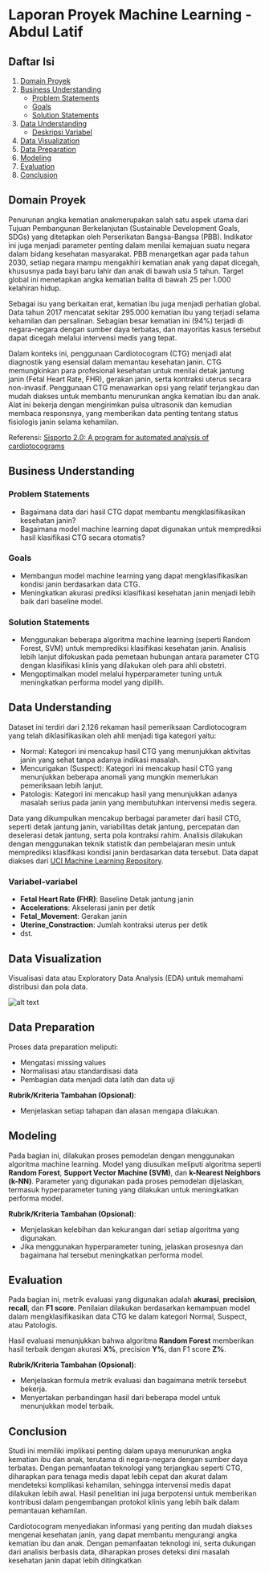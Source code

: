 # Laporan Proyek Machine Learning - Abdul Latif

## Daftar Isi
1. [Domain Proyek](#domain-proyek)
2. [Business Understanding](#business-understanding)
   - [Problem Statements](#problem-statements)
   - [Goals](#goals)
   - [Solution Statements](#solution-statements)
3. [Data Understanding](#data-understanding)
   - [Deskripsi Variabel](#variabel-variabel)
4. [Data Visualization](#data-visualization)
5. [Data Preparation](#data-preparation)
6. [Modeling](#modeling)
7. [Evaluation](#evaluation)
8. [Conclusion](#conclusion)

## Domain Proyek

Penurunan angka kematian anakmerupakan salah satu aspek utama dari Tujuan Pembangunan Berkelanjutan (Sustainable Development Goals, SDGs) yang ditetapkan oleh Perserikatan Bangsa-Bangsa (PBB). Indikator ini juga menjadi parameter penting dalam menilai kemajuan suatu negara dalam bidang kesehatan masyarakat. PBB menargetkan agar pada tahun 2030, setiap negara mampu mengakhiri kematian anak yang dapat dicegah, khususnya pada bayi baru lahir dan anak di bawah usia 5 tahun. Target global ini menetapkan angka kematian balita di bawah 25 per 1.000 kelahiran hidup.

Sebagai isu yang berkaitan erat, kematian ibu juga menjadi perhatian global. Data tahun 2017 mencatat sekitar 295.000 kematian ibu yang terjadi selama kehamilan dan persalinan. Sebagian besar kematian ini (94%) terjadi di negara-negara dengan sumber daya terbatas, dan mayoritas kasus tersebut dapat dicegah melalui intervensi medis yang tepat.

Dalam konteks ini, penggunaan Cardiotocogram (CTG) menjadi alat diagnostik yang esensial dalam memantau kesehatan janin. CTG memungkinkan para profesional kesehatan untuk menilai detak jantung janin (Fetal Heart Rate, FHR), gerakan janin, serta kontraksi uterus secara non-invasif. Penggunaan CTG menawarkan opsi yang relatif terjangkau dan mudah diakses untuk membantu menurunkan angka kematian ibu dan anak. Alat ini bekerja dengan mengirimkan pulsa ultrasonik dan kemudian membaca responsnya, yang memberikan data penting tentang status fisiologis janin selama kehamilan.
  
Referensi: [Sisporto 2.0: A program for automated analysis of cardiotocograms
](https://onlinelibrary.wiley.com/doi/10.1002/1520-6661(200009/10)9:5%3C311::AID-MFM12%3E3.0.CO;2-9)

## Business Understanding

### Problem Statements

- Bagaimana data dari hasil CTG dapat membantu mengklasifikasikan kesehatan janin?
- Bagaimana model machine learning dapat digunakan untuk memprediksi hasil klasifikasi CTG secara otomatis?

### Goals

- Membangun model machine learning yang dapat mengklasifikasikan kondisi janin berdasarkan data CTG.
- Meningkatkan akurasi prediksi klasifikasi kesehatan janin menjadi lebih baik dari baseline model.

### Solution Statements

- Menggunakan beberapa algoritma machine learning (seperti Random Forest, SVM) untuk memprediksi klasifikasi kesehatan janin. Analisis lebih lanjut difokuskan pada pemetaan hubungan antara parameter CTG dengan klasifikasi klinis yang dilakukan oleh para ahli obstetri.
- Mengoptimalkan model melalui hyperparameter tuning untuk meningkatkan performa model yang dipilih.

## Data Understanding

Dataset ini terdiri dari 2.126 rekaman hasil pemeriksaan Cardiotocogram yang telah diklasifikasikan oleh ahli menjadi tiga kategori yaitu:
- Normal: Kategori ini mencakup hasil CTG yang menunjukkan aktivitas janin yang sehat tanpa adanya indikasi masalah.
- Mencurigakan (Suspect): Kategori ini mencakup hasil CTG yang menunjukkan beberapa anomali yang mungkin memerlukan pemeriksaan lebih lanjut.
- Patologis: Kategori ini mencakup hasil yang menunjukkan adanya masalah serius pada janin yang membutuhkan intervensi medis segera.

Data yang dikumpulkan mencakup berbagai parameter dari hasil CTG, seperti detak jantung janin, variabilitas detak jantung, percepatan dan deselerasi detak jantung, serta pola kontraksi rahim. Analisis dilakukan dengan menggunakan teknik statistik dan pembelajaran mesin untuk memprediksi klasifikasi kondisi janin berdasarkan data tersebut.
Data dapat diakses dari [UCI Machine Learning Repository](https://archive.ics.uci.edu/ml/datasets/Cardiotocography).

### Variabel-variabel

- **Fetal Heart Rate (FHR)**: Baseline Detak jantung janin
- **Accelerations**: Akselerasi janin per detik
- **Fetal_Movement**: Gerakan janin
- **Uterine_Constraction**: Jumlah kontraksi uterus per detik
- dst.

## Data Visualization

Visualisasi data atau Exploratory Data Analysis (EDA) untuk memahami distribusi dan pola data.

![alt text](https://raw.githubusercontent.com/latiefdole/klasifikasi-kesehatan-janin/refs/heads/main/eda.png)

## Data Preparation

Proses data preparation meliputi:
- Mengatasi missing values
- Normalisasi atau standardisasi data
- Pembagian data menjadi data latih dan data uji

**Rubrik/Kriteria Tambahan (Opsional)**: 
- Menjelaskan setiap tahapan dan alasan mengapa dilakukan.

## Modeling

Pada bagian ini, dilakukan proses pemodelan dengan menggunakan algoritma machine learning. Model yang diusulkan meliputi algoritma seperti **Random Forest**, **Support Vector Machine (SVM)**, dan **k-Nearest Neighbors (k-NN)**. Parameter yang digunakan pada proses pemodelan dijelaskan, termasuk hyperparameter tuning yang dilakukan untuk meningkatkan performa model.

**Rubrik/Kriteria Tambahan (Opsional)**: 
- Menjelaskan kelebihan dan kekurangan dari setiap algoritma yang digunakan.
- Jika menggunakan hyperparameter tuning, jelaskan prosesnya dan bagaimana hal tersebut meningkatkan performa model.

## Evaluation

Pada bagian ini, metrik evaluasi yang digunakan adalah **akurasi**, **precision**, **recall**, dan **F1 score**. Penilaian dilakukan berdasarkan kemampuan model dalam mengklasifikasikan data CTG ke dalam kategori Normal, Suspect, atau Patologis.

Hasil evaluasi menunjukkan bahwa algoritma **Random Forest** memberikan hasil terbaik dengan akurasi **X%**, precision **Y%**, dan F1 score **Z%**.

**Rubrik/Kriteria Tambahan (Opsional)**:
- Menjelaskan formula metrik evaluasi dan bagaimana metrik tersebut bekerja.
- Menyertakan perbandingan hasil dari beberapa model untuk menunjukkan model terbaik.

## Conclusion

Studi ini memiliki implikasi penting dalam upaya menurunkan angka kematian ibu dan anak, terutama di negara-negara dengan sumber daya terbatas. Dengan pemanfaatan teknologi yang terjangkau seperti CTG, diharapkan para tenaga medis dapat lebih cepat dan akurat dalam mendeteksi komplikasi kehamilan, sehingga intervensi medis dapat dilakukan lebih awal. Hasil penelitian ini juga berpotensi untuk memberikan kontribusi dalam pengembangan protokol klinis yang lebih baik dalam pemantauan kehamilan.

Cardiotocogram menyediakan informasi yang penting dan mudah diakses mengenai kesehatan janin, yang dapat membantu mengurangi angka kematian ibu dan anak. Dengan pemanfaatan teknologi ini, serta dukungan dari analisis berbasis data, diharapkan proses deteksi dini masalah kesehatan janin dapat lebih ditingkatkan



